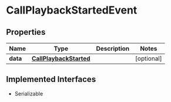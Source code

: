

# CallPlaybackStartedEvent

## Properties

Name | Type | Description | Notes
------------ | ------------- | ------------- | -------------
**data** | [**CallPlaybackStarted**](CallPlaybackStarted.md) |  |  [optional]


## Implemented Interfaces

* Serializable


